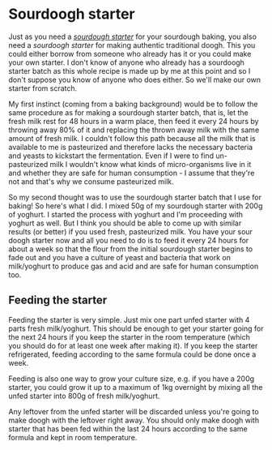 # Sourdoogh starter
Just as you need a _[sourdough starter](Sourdough-Barbari-Bread.md#levain-mix)_ for your sourdough baking, you also need a _sourdoogh starter_ for making authentic traditional doogh. This you could either borrow from someone who already has it or you could make your own starter. I don't know of anyone who already has a sourdoogh starter batch as this whole recipe is made up by me at this point and so I don't suppose you know of anyone who does either. So we'll make our own starter from scratch.

My first instinct (coming from a baking background) would be to follow the same procedure as for making a sourdough starter batch, that is, let the fresh milk rest for 48 hours in a warm place, then feed it every 24 hours by throwing away 80% of it and replacing the thrown away milk with the same amount of fresh milk. I couldn't follow this path because all the milk that is available to me is pasteurized and therefore lacks the necessary bacteria and yeasts to kickstart the fermentation. Even if I were to find un-pasteurized milk I wouldn't know what kinds of micro-organisms live in it and whether they are safe for human consumption - I assume that they're not and that's why we consume pasteurized milk.

So my second thought was to use the sourdough starter batch that I use for baking! So here's what I did. I mixed 50g of my sourdough starter with 200g of yoghurt. I started the process with yoghurt and I'm proceeding with yoghurt as well. But I think you should be able to come up with similar results (or better) if you used fresh, pasteurized milk. You have your sour doogh starter now and all you need to do is to feed it every 24 hours for about a week so that the flour from the initial sourdough starter begins to fade out and you have a culture of yeast and bacteria that work on milk/yoghurt to produce gas and acid and are safe for human consumption too.

## Feeding the starter
Feeding the starter is very simple. Just mix one part unfed starter with 4 parts fresh milk/yoghurt. This should be enough to get your starter going for the next 24 hours if you keep the starter in the room temperature (which you should do for at least one week after making it). If you keep the starter refrigerated, feeding according to the same formula could be done once a week.

Feeding is also one way to grow your culture size, e.g. if you have a 200g starter, you could grow it up to a maximum of 1kg overnight by mixing all the unfed starter into 800g of fresh milk/yoghurt.

Any leftover from the unfed starter will be discarded unless you're going to make doogh with the leftover right away. You should only make doogh with starter that has been fed within the last 24 hours according to the same formula and kept in room temperature.
